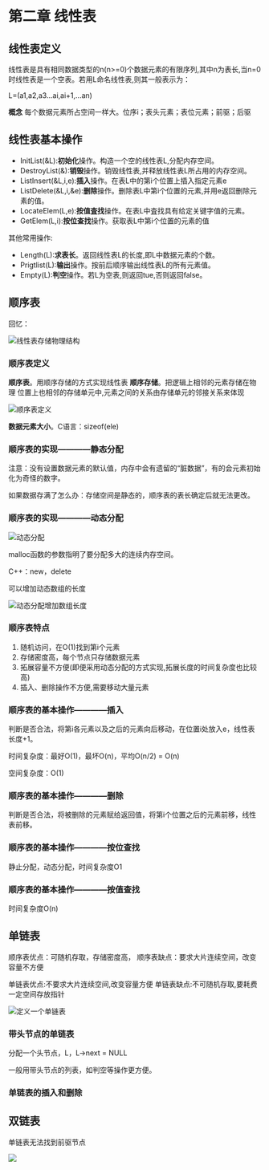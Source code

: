 # 第二章 线性表

## 线性表定义

线性表是具有相同数据类型的n(n>=0)个数据元素的有限序列,其中n为表长,当n=0时线性表是一个空表。若用L命名线性表,则其一般表示为：

L=(a1,a2,a3...ai,ai+1,...an)

**概念** 每个数据元素所占空间一样大。位序i；表头元素；表位元素；前驱；后驱

## 线性表基本操作

* InitList(&L):**初始化**操作。构造一个空的线性表L,分配内存空间。
* DestroyList(&):**销毁**操作。销毁线性表,并释放线性表L所占用的内存空间。
* ListInsert(&L,i,e):**插入**操作。在表L中的第i个位置上插入指定元素e
* ListDelete(&L,i,&e):**删除**操作。删除表L中第i个位置的元素,并用e返回删除元素的值。
* LocateElem(L,e):**按值査找**操作。在表L中査找具有给定关键字值的元素。
* GetElem(L,i):**按位查找**操作。获取表L中第i个位置的元素的值
  
其他常用操作:
* Length(L):**求表长**。返回线性表L的长度,即L中数据元素的个数。
* Prigtlist(L):**输出**操作。按前后顺序输出线性表L的所有元素值。
* Empty(L):**判空**操作。若L为空表,则返回tue,否则返回false。


## 顺序表

回忆：

![线性表存储物理结构](https://github.com/nilshao/notebook_basics/raw/master/data_structure/chapter02/images/线性表存储物理结构.png)

### 顺序表定义

**顺序表**。用顺序存储的方式实现线性表 
**顺序存储**。把逻辑上相邻的元素存储在物理 位置上也相邻的存储单元中,元素之间的关系由存储单元的邻接关系来体现

![顺序表定义](https://github.com/nilshao/notebook_basics/raw/master/data_structure/chapter02/images/顺序表定义.png)

**数据元素大小**。C语言：sizeof(ele)

### 顺序表的实现————静态分配

注意：没有设置数据元素的默认值，内存中会有遗留的“脏数据”，有的会元素初始化为奇怪的数字。

如果数据存满了怎么办：存储空间是静态的，顺序表的表长确定后就无法更改。

### 顺序表的实现————动态分配

![动态分配](https://github.com/nilshao/notebook_basics/raw/master/data_structure/chapter02/images/动态分配.png)  

malloc函数的参数指明了要分配多大的连续内存空间。

C++：new，delete

可以增加动态数组的长度

![动态分配增加数组长度](https://github.com/nilshao/notebook_basics/raw/master/data_structure/chapter02/images/动态分配增加数组长度.png) 

### 顺序表特点

1. 随机访问，在O(1)找到第i个元素
2. 存储密度高，每个节点只存储数据元素
3. 拓展容量不方便(即便采用动态分配的方式实现,拓展长度的时间复杂度也比较高) 
4. 插入、删除操作不方便,需要移动大量元素
   
### 顺序表的基本操作————插入

判断是否合法，将第i各元素以及之后的元素向后移动，在位置i处放入e，线性表长度+1。

时间复杂度：最好O(1)，最坏O(n)，平均O(n/2) = O(n)

空间复杂度：O(1)

### 顺序表的基本操作————删除

判断是否合法，将被删除的元素赋给返回值，将第i个位置之后的元素前移，线性表前移。

### 顺序表的基本操作————按位查找

静止分配，动态分配，时间复杂度O1


### 顺序表的基本操作————按值查找

时间复杂度O(n)

## 单链表

顺序表优点：可随机存取，存储密度高，
顺序表缺点：要求大片连续空间，改变容量不方便

单链表优点:不要求大片连续空间,改变容量方便 
单链表缺点:不可随机存取,要耗费一定空间存放指针

![定义一个单链表](https://github.com/nilshao/notebook_basics/raw/master/data_structure/chapter02/images/定义一个单链表.png)

### 带头节点的单链表

分配一个头节点，L，L->next = NULL

一般用带头节点的列表，如判空等操作更方便。

### 单链表的插入和删除

## 双链表

单链表无法找到前驱节点

![](https://github.com/nilshao/notebook_basics/raw/master/data_structure/chapter02/images/.png)